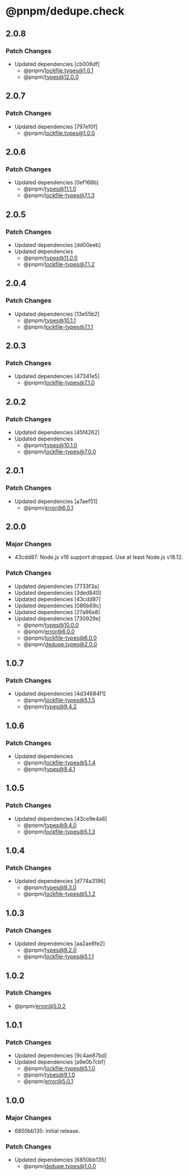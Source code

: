 # @pnpm/dedupe.check

## 2.0.8

### Patch Changes

- Updated dependencies [cb006df]
  - @pnpm/lockfile.types@1.0.1
  - @pnpm/types@12.0.0

## 2.0.7

### Patch Changes

- Updated dependencies [797ef0f]
  - @pnpm/lockfile.types@1.0.0

## 2.0.6

### Patch Changes

- Updated dependencies [0ef168b]
  - @pnpm/types@11.1.0
  - @pnpm/lockfile-types@7.1.3

## 2.0.5

### Patch Changes

- Updated dependencies [dd00eeb]
- Updated dependencies
  - @pnpm/types@11.0.0
  - @pnpm/lockfile-types@7.1.2

## 2.0.4

### Patch Changes

- Updated dependencies [13e55b2]
  - @pnpm/types@10.1.1
  - @pnpm/lockfile-types@7.1.1

## 2.0.3

### Patch Changes

- Updated dependencies [47341e5]
  - @pnpm/lockfile-types@7.1.0

## 2.0.2

### Patch Changes

- Updated dependencies [45f4262]
- Updated dependencies
  - @pnpm/types@10.1.0
  - @pnpm/lockfile-types@7.0.0

## 2.0.1

### Patch Changes

- Updated dependencies [a7aef51]
  - @pnpm/error@6.0.1

## 2.0.0

### Major Changes

- 43cdd87: Node.js v16 support dropped. Use at least Node.js v18.12.

### Patch Changes

- Updated dependencies [7733f3a]
- Updated dependencies [3ded840]
- Updated dependencies [43cdd87]
- Updated dependencies [086b69c]
- Updated dependencies [27a96a8]
- Updated dependencies [730929e]
  - @pnpm/types@10.0.0
  - @pnpm/error@6.0.0
  - @pnpm/lockfile-types@6.0.0
  - @pnpm/dedupe.types@2.0.0

## 1.0.7

### Patch Changes

- Updated dependencies [4d34684f1]
  - @pnpm/lockfile-types@5.1.5
  - @pnpm/types@9.4.2

## 1.0.6

### Patch Changes

- Updated dependencies
  - @pnpm/lockfile-types@5.1.4
  - @pnpm/types@9.4.1

## 1.0.5

### Patch Changes

- Updated dependencies [43ce9e4a6]
  - @pnpm/types@9.4.0
  - @pnpm/lockfile-types@5.1.3

## 1.0.4

### Patch Changes

- Updated dependencies [d774a3196]
  - @pnpm/types@9.3.0
  - @pnpm/lockfile-types@5.1.2

## 1.0.3

### Patch Changes

- Updated dependencies [aa2ae8fe2]
  - @pnpm/types@9.2.0
  - @pnpm/lockfile-types@5.1.1

## 1.0.2

### Patch Changes

- @pnpm/error@5.0.2

## 1.0.1

### Patch Changes

- Updated dependencies [9c4ae87bd]
- Updated dependencies [a9e0b7cbf]
  - @pnpm/lockfile-types@5.1.0
  - @pnpm/types@9.1.0
  - @pnpm/error@5.0.1

## 1.0.0

### Major Changes

- 6850bb135: Initial release.

### Patch Changes

- Updated dependencies [6850bb135]
  - @pnpm/dedupe.types@1.0.0
